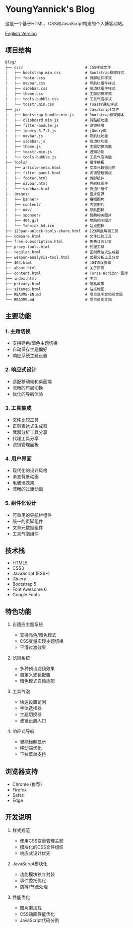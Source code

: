 # YoungYannick's Blog

这是一个基于HTML、CSS和JavaScript构建的个人博客网站。

[English Version](README-EN.md)

## 项目结构

```plaintext
Blog/
├── css/                    		# CSS样式文件
│   ├── bootstrap.min.css   		# Bootstrap框架样式
│   ├── footer.css         			# 页脚组件样式
│   ├── navbar.css         			# 导航栏组件样式
│   ├── sidebar.css        			# 侧边栏组件样式
│   ├── theme.css          			# 主题切换样式
│   ├── tools-bubble.css   			# 工具气泡样式
│   └── toastr.min.css     			# Toastr通知样式
├── js/                     		# JavaScript文件
│   ├── bootstrap.bundle.min.js  	# Bootstrap框架脚本
│   ├── clipboard.min.js   			# 剪贴板功能
│   ├── filter-module.js  			# 滤镜模块
│   ├── jquery-3.7.1.js    			# jQuery库
│   ├── navbar.js          			# 导航栏功能
│   ├── sidebar.js         			# 侧边栏功能
│   ├── theme.js           			# 主题切换功能
│   ├── toastr.min.js      			# 通知功能
│   └── tools-bubble.js    			# 工具气泡功能
├── Tools/                  		# 组件模板
│   ├── article-meta.html  			# 文章元数据组件
│   ├── filter-panel.html  			# 滤镜管理面板
│   ├── footer.html       			# 页脚组件
│   ├── navbar.html        			# 导航栏组件
│   └── sidebar.html       			# 侧边栏组件
├── images/                 		# 图片资源
│   ├── banner/           			# 横幅图片
│   ├── content/          			# 内容图片
│   ├── nav/             			# 导航图标
│   ├── sponsor/         			# 赞助相关图片
│   ├── 404.gif         			# 赞助相关图片
│   └── Yannick_64.ico         		# 站点图标
├── 123pan-unlock-tools-share.html  # 123网盘解锁工具
├── compare.html           			# 文件比较工具
├── free-subscription.html 			# 免费订阅分享
├── proxy-tools.html       			# 代理工具
├── regular.html           			# 正则表达式生成器
├── weapon-analysis-tool.html  		# 武器分析工具分享
├── 404.html              			# 404错误页面
├── about.html             			# 关于页面
├── content.html           			# Forza Horizon 图库
├── index.html             			# 主页
├── privacy.html           			# 隐私政策
├── sitemap.html           			# 站点地图
├── README-EN.md                  	# 项目说明文档英文版
└── README.md                  		# 项目说明文档
```

## 主要功能

### 1. 主题切换
- 支持亮色/暗色主题切换
- 自动保存主题偏好
- 响应系统主题设置

### 2. 响应式设计
- 适配移动端和桌面端
- 流畅的布局切换
- 优化的导航体验

### 3. 工具集成
- 文件比较工具
- 正则表达式生成器
- 武器分析工具分享
- 代理工具分享
- 滤镜管理面板

### 4. 用户界面
- 现代化的设计风格
- 渐变背景动画
- 毛玻璃效果
- 流畅的过渡动画

### 5. 组件化设计
- 可重用的导航栏组件
- 统一的页脚组件
- 文章元数据组件
- 工具气泡组件

## 技术栈
- HTML5
- CSS3
- JavaScript (ES6+)
- jQuery
- Bootstrap 5
- Font Awesome 6
- Google Fonts

## 特色功能
1. 自适应主题系统

    - 支持亮色/暗色模式
    - CSS变量实现主题切换
    - 平滑过渡效果
2. 滤镜系统

    - 多种预设滤镜效果
    - 自定义滤镜配置
    - 暗色模式自动适配
3. 工具气泡

    - 快速设置访问
    - 字体选择器
    - 主题切换器
    - 滤镜设置入口
4. 响应式导航

    - 智能标题显示
    - 移动端优化
    - 下拉菜单支持

## 浏览器支持
- Chrome (推荐)
- Firefox
- Safari
- Edge

## 开发说明
1. 样式规范

    - 使用CSS变量管理主题
    - 模块化的CSS文件组织
    - 响应式设计优先
2. JavaScript模块化

    - 功能模块独立封装
    - 事件委托优化
    - 防抖/节流处理
3. 性能优化

    - 图片懒加载
    - CSS动画性能优化
    - JavaScript代码分割